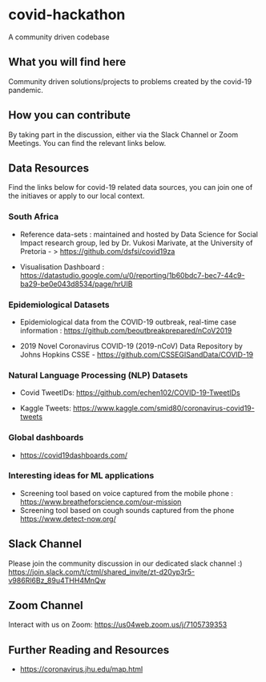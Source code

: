 # covid-hackathon
A community driven codebase

## What you will find here
Community driven solutions/projects to problems created by the covid-19 pandemic. 

## How you can contribute
By taking part in the discussion, either via the Slack Channel or Zoom Meetings. You can find the relevant links below.

## Data Resources
Find the links below for covid-19 related data sources, you can join one of the initiaves or apply to our local context.

### South Africa

* Reference data-sets :  maintained and hosted by Data Science for Social Impact research group, led by Dr. Vukosi Marivate, at the University of Pretoria - > https://github.com/dsfsi/covid19za

* Visualisation Dashboard : https://datastudio.google.com/u/0/reporting/1b60bdc7-bec7-44c9-ba29-be0e043d8534/page/hrUIB

### Epidemiological Datasets
* Epidemiological data from the COVID-19 outbreak, real-time case information : https://github.com/beoutbreakprepared/nCoV2019 

* 2019 Novel Coronavirus COVID-19 (2019-nCoV) Data Repository by Johns Hopkins CSSE - https://github.com/CSSEGISandData/COVID-19


### Natural Language Processing (NLP) Datasets
* Covid TweetIDs: https://github.com/echen102/COVID-19-TweetIDs

* Kaggle Tweets:  https://www.kaggle.com/smid80/coronavirus-covid19-tweets

### Global dashboards
* https://covid19dashboards.com/

### Interesting ideas for ML applications
* Screening tool based on voice captured from the mobile phone : https://www.breatheforscience.com/our-mission
* Screening tool based on cough sounds captured from the phone https://www.detect-now.org/


## Slack Channel
Please join the community discussion in our dedicated slack channel :)
https://join.slack.com/t/ctml/shared_invite/zt-d20yp3r5-v986Rl6Bz_89u4THH4MnQw

## Zoom Channel
Interact with us on Zoom:
https://us04web.zoom.us/j/7105739353

## Further Reading and Resources
- https://coronavirus.jhu.edu/map.html





